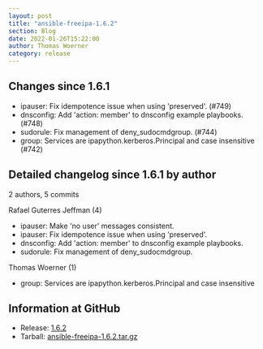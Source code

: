 ```yaml
---
layout: post
title: "ansible-freeipa-1.6.2"
section: Blog
date: 2022-01-26T15:22:00
author: Thomas Woerner
category: release
---
```


Changes since 1.6.1
-------------------

  - ipauser: Fix idempotence issue when using 'preserved'. (#749)
  - dnsconfig: Add 'action: member' to dnsconfig example playbooks. (#748)
  - sudorule: Fix management of deny_sudocmdgroup. (#744)
  - group: Services are ipapython.kerberos.Principal and case insensitive (#742)

Detailed changelog since 1.6.1 by author
----------------------------------------
  2 authors, 5 commits

Rafael Guterres Jeffman (4)

  - ipauser: Make 'no user' messages consistent.
  - ipauser: Fix idempotence issue when using 'preserved'.
  - dnsconfig: Add 'action: member' to dnsconfig example playbooks.
  - sudorule: Fix management of deny_sudocmdgroup.

Thomas Woerner (1)

  - group: Services are ipapython.kerberos.Principal and case insensitive

Information at GitHub
---------------------
* Release: [1.6.2](https://github.com/freeipa/ansible-freeipa/releases/tag/v1.6.2)
* Tarball: [ansible-freeipa-1.6.2.tar.gz](https://github.com/freeipa/ansible-freeipa/archive/refs/tags/v1.6.2.tar.gz)
